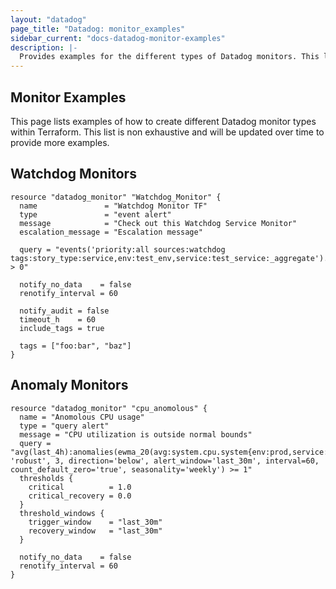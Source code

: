 ```yaml
---
layout: "datadog"
page_title: "Datadog: monitor_examples"
sidebar_current: "docs-datadog-monitor-examples"
description: |-
  Provides examples for the different types of Datadog monitors. This list isn't exhaustive but serves as a reference for some examples.
---
```


## Monitor Examples
This page lists examples of how to create different Datadog monitor types within Terraform. This list is non exhaustive and will be updated over time to provide more examples.

## Watchdog Monitors

```
resource "datadog_monitor" "Watchdog_Monitor" {
  name               = "Watchdog Monitor TF"
  type               = "event alert"
  message            = "Check out this Watchdog Service Monitor"
  escalation_message = "Escalation message"

  query = "events('priority:all sources:watchdog tags:story_type:service,env:test_env,service:test_service:_aggregate').by('service,resource_name').rollup('count').last('30m') > 0"

  notify_no_data    = false
  renotify_interval = 60

  notify_audit = false
  timeout_h    = 60
  include_tags = true

  tags = ["foo:bar", "baz"]
}
```

## Anomaly Monitors

```
resource "datadog_monitor" "cpu_anomolous" {
  name = "Anomolous CPU usage"
  type = "query alert"
  message = "CPU utilization is outside normal bounds"
  query = "avg(last_4h):anomalies(ewma_20(avg:system.cpu.system{env:prod,service:website}.as_rate()), 'robust', 3, direction='below', alert_window='last_30m', interval=60, count_default_zero='true', seasonality='weekly') >= 1"
  thresholds {
    critical          = 1.0
    critical_recovery = 0.0
  }
  threshold_windows {
    trigger_window    = "last_30m"
    recovery_window   = "last_30m"
  }

  notify_no_data    = false
  renotify_interval = 60
}
```
